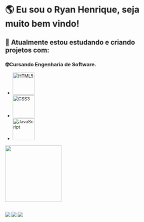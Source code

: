  # 🌎 Eu sou o Ryan Henrique, seja muito bem vindo!
## 🚀 Atualmente estou estudando e criando projetos com:
###  🤓Cursando Engenharia de Software.

  <ul>
      <li><img src="https://img.shields.io/badge/HTML5-E34F26?style=for-the-badge&logo=html5&logoColor=white" width="70" alt="HTML5"></li>
      <li><img src="https://img.shields.io/badge/CSS3-1572B6?style=for-the-badge&logo=css3&logoColor=white" width="70" alt="CSS3"></li>
      <li><img src="https://img.shields.io/badge/JavaScript-323330?style=for-the-badge&logo=javascript&logoColor=F7DF1E" width="70" alt="JavaScript"></li>
  </ul>

<table>
  <a href="https://github.com/ryanhenrique02">
  <img height="180em" src=="https://github-readme-stats.vercel.app/api?username=Ryanhenrique02&show_icons=true&theme=tokyonight&include_all_commits=false&count_private=true"/>
  <br>
</table>

<div> 
  <a href="https://www.instagram.com/ryan.henriquemel/" target="_blank"><img src="https://img.shields.io/badge/-Instagram-%23E4405F?style=for-the-badge&logo=instagram&logoColor=white" target="_blank"></a>
  <a href = "mailto: ryanhenrique02@gmail.com"><img src="https://img.shields.io/badge/-Gmail-%23333?style=for-the-badge&logo=gmail&logoColor=white" target="_blank"></a>
  <a href="https://www.linkedin.com/in/ryan-henrique/" target="_blank"><img src="https://img.shields.io/badge/-LinkedIn-%230077B5?style=for-the-badge&logo=linkedin&logoColor=white" target="_blank"></a> 
</div>
